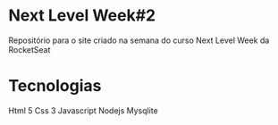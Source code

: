 # Next Level Week#2

 Repositório para o site criado na semana do curso Next Level Week da RocketSeat
 
 # Tecnologias
 Html 5
 Css 3
 Javascript
 Nodejs
 Mysqlite
 

